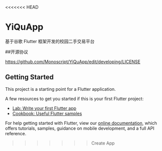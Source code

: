 <<<<<<< HEAD
# YiQuApp

基于谷歌 Flutter 框架开发的校园二手交易平台

##开源协议

https://github.com/Monoscript/YiQuApp/edit/developing/LICENSE

## Getting Started

This project is a starting point for a Flutter application.

A few resources to get you started if this is your first Flutter project:

- [Lab: Write your first Flutter app](https://flutter.dev/docs/get-started/codelab)
- [Cookbook: Useful Flutter samples](https://flutter.dev/docs/cookbook)

For help getting started with Flutter, view our 
[online documentation](https://flutter.dev/docs), which offers tutorials, 
samples, guidance on mobile development, and a full API reference.
>>>>>>> Create App
